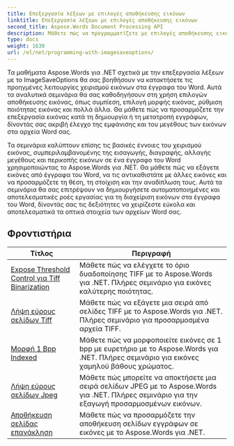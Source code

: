 ```yaml
---
title: Επεξεργασία λέξεων με επιλογές αποθήκευσης εικόνων
linktitle: Επεξεργασία λέξεων με επιλογές αποθήκευσης εικόνων
second_title: Aspose.Words Document Processing API
description: Μάθετε πώς να προγραμματίζετε με επιλογές αποθήκευσης εικόνας στο Aspose.Words για .NET. Βήμα προς βήμα σεμινάρια με δείγμα κώδικα για αποθήκευση και χειρισμό εικόνων στα έγγραφα του Word.
type: docs
weight: 1630
url: /el/net/programming-with-imagesaveoptions/
---
```

Τα μαθήματα Aspose.Words για .NET σχετικά με την επεξεργασία λέξεων με το ImageSaveOptions θα σας βοηθήσουν να κατακτήσετε τις προηγμένες λειτουργίες χειρισμού εικόνων στα έγγραφα του Word. Αυτά τα αναλυτικά σεμινάρια θα σας καθοδηγήσουν στη χρήση επιλογών αποθήκευσης εικόνας, όπως συμπίεση, επιλογή μορφής εικόνας, ρύθμιση ποιότητας εικόνας και πολλά άλλα. Θα μάθετε πώς να προσαρμόζετε την επεξεργασία εικόνας κατά τη δημιουργία ή τη μετατροπή εγγράφων, δίνοντάς σας ακριβή έλεγχο της εμφάνισης και του μεγέθους των εικόνων στα αρχεία Word σας.

Τα σεμινάρια καλύπτουν επίσης τις βασικές έννοιες του χειρισμού εικόνας, συμπεριλαμβανομένης της εισαγωγής, διαγραφής, αλλαγής μεγέθους και περικοπής εικόνων σε ένα έγγραφο του Word χρησιμοποιώντας το Aspose.Words για .NET. Θα μάθετε πώς να εξάγετε εικόνες από έγγραφα του Word, να τις αντικαθιστάτε με άλλες εικόνες και να προσαρμόζετε τη θέση, τη στοίχιση και την αναδίπλωση τους. Αυτά τα σεμινάρια θα σας επιτρέψουν να δημιουργήσετε αυτοματοποιημένες και αποτελεσματικές ροές εργασίας για τη διαχείριση εικόνων στα έγγραφα του Word, δίνοντάς σας τις δεξιότητες να χειρίζεστε εύκολα και αποτελεσματικά τα οπτικά στοιχεία των αρχείων Word σας.

 ## Φροντιστήρια
| Τίτλος | Περιγραφή |
| --- | --- |
| [Expose Threshold Control για Tiff Binarization](./expose-threshold-control-for-tiff-binarization/) | Μάθετε πώς να ελέγχετε το όριο δυαδοποίησης TIFF με το Aspose.Words για .NET. Πλήρες σεμινάριο για εικόνες καλύτερης ποιότητας. |
| [Λήψη εύρους σελίδων Tiff](./get-tiff-page-range/) | Μάθετε πώς να εξάγετε μια σειρά από σελίδες TIFF με το Aspose.Words για .NET. Πλήρες σεμινάριο για προσαρμοσμένα αρχεία TIFF. |
| [Μορφή 1 Bpp Indexed](./format-1bpp-indexed/) | Μάθετε πώς να μορφοποιείτε εικόνες σε 1 bpp με ευρετήριο με το Aspose.Words για .NET. Πλήρες σεμινάριο για εικόνες χαμηλού βάθους χρώματος. |
| [Λήψη εύρους σελίδων Jpeg](./get-jpeg-page-range/) | Μάθετε πώς μπορείτε να αποκτήσετε μια σειρά σελίδων JPEG με το Aspose.Words για .NET. Πλήρες σεμινάριο για την εξαγωγή προσαρμοσμένων εικόνων. |
| [Αποθήκευση σελίδας επανάκληση](./page-saving-callback/) | Μάθετε πώς να προσαρμόζετε την αποθήκευση σελίδων εγγράφων σε εικόνες με το Aspose.Words για .NET. |